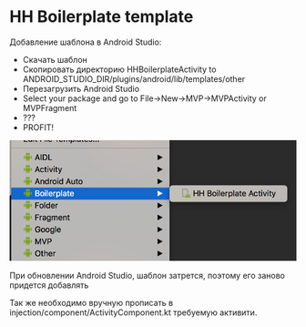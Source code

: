 # HH Boilerplate template

Добавление шаблона в Android Studio:
<ul>
	<li> Скачать шаблон
	<li> Скопировать директорию HHBoilerplateActivity to ANDROID_STUDIO_DIR/plugins/android/lib/templates/other</li>
	<li> Перезагрузить Android Studio</li>
  	<li> Select your package and go to File->New->MVP->MVPActivity or MVPFragment</li>
  	<li> ???</li>
  	<li> PROFIT!</li>
</ul>

![Using templates](https://raw.githubusercontent.com/artzmb/MVPTemplates/master/images/example.png)

При обновлении Android Studio, шаблон затрется, поэтому его заново придется добавлять

Так же необходимо вручную прописать в injection/component/ActivityComponent.kt требуемую активити.
